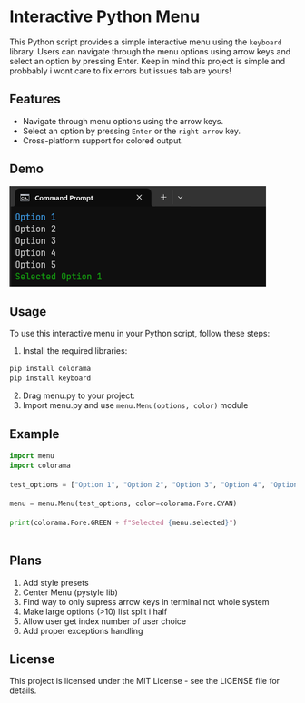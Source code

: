  # Interactive Python Menu

This Python script provides a simple interactive menu using the `keyboard` library. Users can navigate through the menu options using arrow keys and select an option by pressing Enter.
Keep in mind this project is simple and probbably i wont care to fix errors but issues tab are yours!
## Features

- Navigate through menu options using the arrow keys.
- Select an option by pressing `Enter` or the `right arrow` key.
- Cross-platform support for colored output.

## Demo

![Example Video](https://github.com/Cloudzik1337/Interactive-Python-Menu/blob/main/showcase/y4k1yk.gif?raw=true)

## Usage

To use this interactive menu in your Python script, follow these steps:
1. Install the required libraries:
  ```bash
pip install colorama
pip install keyboard
```
2. Drag menu.py to your project:
3. Import menu.py and use `menu.Menu(options, color)` module
## Example
```python
import menu
import colorama

test_options = ["Option 1", "Option 2", "Option 3", "Option 4", "Option 5"]

menu = menu.Menu(test_options, color=colorama.Fore.CYAN)

print(colorama.Fore.GREEN + f"Selected {menu.selected}")
  
```
## Plans
1. Add style presets
2. Center Menu (pystyle lib)
3. Find way to only supress arrow keys in terminal not whole system
4. Make large options (>10) list split i half
5. Allow user get index number of user choice
6. Add proper exceptions handling

## License 
This project is licensed under the MIT License - see the LICENSE file for details.
